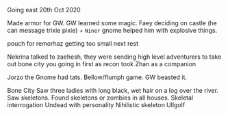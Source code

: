 Going east
20th Oct 2020

Made armor for GW.
GW learned some magic.
Faey deciding on castle (he can message trixie pixie) + `Niner` gnome helped him with explosive things.

pouch for remorhaz getting too small next rest

Nekrina
talked to zaehesh, they were sending high level adventurers to take out bone city
you going in first as recon
took Zhan as a companion

Jorzo the Gnome had tats. Bellow/flumph game.  GW beasted it.

Bone City
Saw three ladies with long black, wet hair on a log over the river.
Saw skeletons. Found skeletons or zombies in all houses.
Skeletal interrogation
Undead with personality
Nihilistic skeleton Ullgolf
